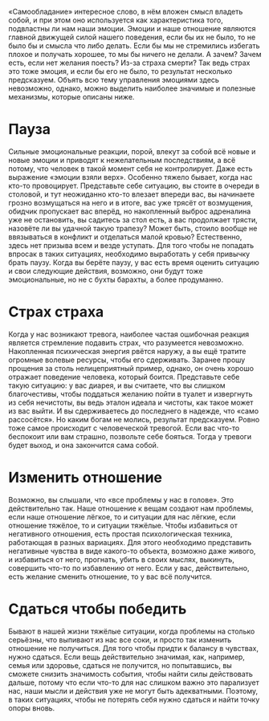 «Самообладание» интересное слово, в нём вложен смысл владеть собой, и при этом оно используется как характеристика того, подвластны ли нам наши эмоции. Эмоции и наше отношение являются главной движущей силой нашего поведения, если бы их не было, то не было бы и смысла что либо делать. Если бы мы не стремились избегать плохое и получать хорошее, то мы бы ничего не делали. А зачем? Зачем есть, если нет желания поесть? Из-за страха смерти? Так ведь страх это тоже эмоция, и если бы его не было, то результат несколько предсказуем. Объять всю тему управления эмоциями здесь невозможно, однако, можно выделить наиболее значимые и полезные механизмы, которые описаны ниже.

# Пауза
Сильные эмоциональные реакции, порой, влекут за собой всё новые и новые эмоции и приводят к нежелательным последствиям, а всё потому, что человек в такой момент себя не контролирует. Даже есть выражение «эмоции взяли верх». Особенно тяжело бывает, когда нас кто-то провоцирует. Представьте себе ситуацию, вы стоите в очереди в столовой, и тут неожиданно кто-то влезает впереди вас, вы начинаете грозно возмущаться на него и в итоге, вас уже трясёт от возмущения, обидчик пропускает вас вперёд, но накопленный выброс адреналина уже не остановить, вы садитесь за стол есть, а вас продолжает трясти, назовёте ли вы удачной такую трапезу? Может быть, стоило вообще не ввязываться в конфликт и отделаться малой кровью? Естественно, здесь нет призыва всем и везде уступать. Для того чтобы не попадать впросак в таких ситуациях, необходимо выработать у себя привычку брать паузу. Когда вы берёте паузу, у вас есть время оценить ситуацию и свои следующие действия, возможно, они будут тоже эмоциональные, но не с бухты барахты, а более продуманно.

# Страх страха
Когда у нас возникают тревога, наиболее частая ошибочная реакция является стремление подавить страх, что разумеется невозможно. Накопленная психическая энергия рвётся наружу, а вы ещё тратите огромные волевые ресурсы, чтобы его сдерживать. Заранее прошу прощения за столь нелицеприятный пример, однако, он очень хорошо отражает поведение человека, который боится. Представьте себе такую ситуацию: у вас диарея, и вы считаете, что вы слишком благочестивы, чтобы поддаться желанию пойти в туалет и извергнуть из себя нечистоты, вы ведь эталон идеала и чистоты, как такое может из вас выйти. И вы сдерживаетесь до последнего в надежде, что «само рассосётся». Но каким богам не молись, результат предсказуем. Ровно тоже самое происходит с человеческой тревогой. Если вас что-то беспокоит или вам страшно, позвольте себе бояться. Тогда у тревоги будет выход, и она закончится сама собой.

# Изменить отношение
Возможно, вы слышали, что «все проблемы у нас в голове». Это действительно так. Наше отношение к вещам создают нам проблемы, если наше отношение лёгкое, то и ситуации для нас лёгкие, если отношение тяжёлое, то и ситуации тяжёлые. Чтобы избавиться от негативного отношения, есть простая психологическая техника, работающая в разных вариациях. Для этого необходимо представить негативные чувства в виде какого-то объекта, возможно даже живого, и избавиться от него, прогнать, убить в своих мыслях, выкинуть, совершить что-то по избавлению от него. Если у вас, действительно, есть желание сменить отношение, то у вас всё получится.

# Сдаться чтобы победить
Бывают в нашей жизни тяжёлые ситуации, когда проблемы на столько серьёзны, что выпивают из нас все соки, и просто так изменить отношение не получиться. Для того чтобы придти к балансу в чувствах, нужно сдаться. Если вещь действительно значимая, как, например, семья или здоровье, сдаться не получится, но попытавшись, вы сможете снизить значимость события, чтобы найти силы действовать дальше, потому что если что-то для нас слишком важно это парализует нас, наши мысли и действия уже не могут быть адекватными. Поэтому, в таких ситуациях, чтобы не потерять себя нужно сдаться и найти точку опоры вновь.
